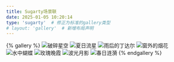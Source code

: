 ```yaml
---
title: Sugarty场景联
date: 2025-01-05 10:20:14
type: 'sugarty'  # 修正为标准的gallery类型
# layout: 'gallery'  # 新增布局声明
---
```


{% gallery %}
![破碎星空](/galleryGroup/破碎星空.jpeg)
![夏日流星](/galleryGroup/夏日流星.jpeg)
![雨后的丁达尔](/galleryGroup/雨后的丁达尔.jpeg)
![窗外的烟花](/galleryGroup/窗外的烟花.jpeg)
![水中蝴蝶](/galleryGroup/水中蝴蝶.jpeg)
![玫瑰晚霞](/galleryGroup/玫瑰晚霞.jpeg)
![波光月影](/galleryGroup/波光月影.jpeg)
![春日涟漪](/galleryGroup/春日涟漪.jpeg)
{% endgallery %}